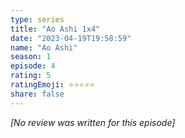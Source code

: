 ```yaml
---
type: series
title: "Ao Ashi 1x4"
date: "2023-04-19T19:58:59"
name: "Ao Ashi"
season: 1
episode: 4
rating: 5
ratingEmoji: ⭐️⭐️⭐️⭐️⭐️
share: false
---
```


*[No review was written for this episode]*
